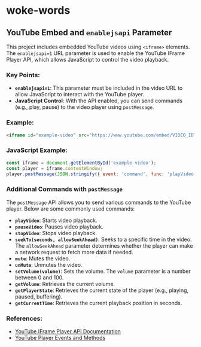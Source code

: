 # woke-words

## YouTube Embed and `enablejsapi` Parameter

This project includes embedded YouTube videos using `<iframe>` elements. The `enablejsapi=1` URL parameter is used to enable the YouTube IFrame Player API, which allows JavaScript to control the video playback.

### Key Points:
- **`enablejsapi=1`**: This parameter must be included in the video URL to allow JavaScript to interact with the YouTube player.
- **JavaScript Control**: With the API enabled, you can send commands (e.g., play, pause) to the video player using `postMessage`.

### Example:
```html
<iframe id="example-video" src="https://www.youtube.com/embed/VIDEO_ID?enablejsapi=1" allowfullscreen></iframe>
```

### JavaScript Example:
```javascript
const iframe = document.getElementById('example-video');
const player = iframe.contentWindow;
player.postMessage(JSON.stringify({ event: 'command', func: 'playVideo', args: [] }), '*');
```

### Additional Commands with `postMessage`

The `postMessage` API allows you to send various commands to the YouTube player. Below are some commonly used commands:

- **`playVideo`**: Starts video playback.
- **`pauseVideo`**: Pauses video playback.
- **`stopVideo`**: Stops video playback.
- **`seekTo(seconds, allowSeekAhead)`**: Seeks to a specific time in the video. The `allowSeekAhead` parameter determines whether the player can make a network request to fetch more data if needed.
- **`mute`**: Mutes the video.
- **`unMute`**: Unmutes the video.
- **`setVolume(volume)`**: Sets the volume. The `volume` parameter is a number between 0 and 100.
- **`getVolume`**: Retrieves the current volume.
- **`getPlayerState`**: Retrieves the current state of the player (e.g., playing, paused, buffering).
- **`getCurrentTime`**: Retrieves the current playback position in seconds.

### References:
- [YouTube IFrame Player API Documentation](https://developers.google.com/youtube/iframe_api_reference)
- [YouTube Player Events and Methods](https://developers.google.com/youtube/player_parameters#Events)